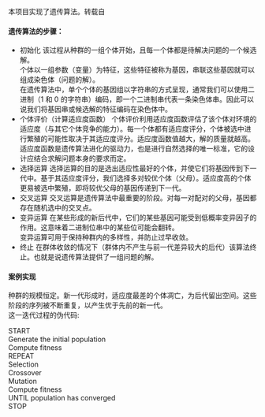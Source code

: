 本项目实现了遗传算法。转载自
#### 遗传算法的步骤：
* 初始化
该过程从种群的一组个体开始，且每一个体都是待解决问题的一个候选解。  
个体以一组参数（变量）为特征，这些特征被称为基因，串联这些基因就可以组成染色体（问题的解）。  
在遗传算法中，单个个体的基因组以字符串的方式呈现，通常我们可以使用二进制（1 和 0 的字符串）编码，即一个二进制串代表一条染色体串。因此可以说我们将基因串或候选解的特征编码在染色体中。
* 个体评价（计算适应度函数）
个体评价利用适应度函数评估了该个体对环境的适应度（与其它个体竞争的能力）。每一个体都有适应度评分，个体被选中进行繁殖的可能性取决于其适应度评分。适应度函数值越大，解的质量就越高。适应度函数是遗传算法进化的驱动力，也是进行自然选择的唯一标准，它的设计应结合求解问题本身的要求而定。
* 选择运算
选择运算的目的是选出适应性最好的个体，并使它们将基因传到下一代中。基于其适应度评分，我们选择多对较优个体（父母）。适应度高的个体更易被选中繁殖，即将较优父母的基因传递到下一代。
* 交叉运算
交叉运算是遗传算法中最重要的阶段。对每一对配对的父母，基因都存在随机选中的交叉点。
* 变异运算
在某些形成的新后代中，它们的某些基因可能受到低概率变异因子的作用。这意味着二进制位串中的某些位可能会翻转。  
变异运算可用于保持种群内的多样性，并防止过早收敛。
* 终止
在群体收敛的情况下（群体内不产生与前一代差异较大的后代）该算法终止。也就是说遗传算法提供了一组问题的解。

#### 案例实现
种群的规模恒定。新一代形成时，适应度最差的个体凋亡，为后代留出空间。这些阶段的序列被不断重复，以产生优于先前的新一代。  
这一迭代过程的伪代码:  

START  
Generate the initial population  
Compute fitness  
REPEAT  
    Selection  
    Crossover  
    Mutation  
    Compute fitness  
UNTIL population has converged  
STOP
